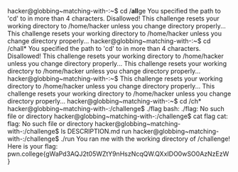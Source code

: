 hacker@globbing~matching-with-:~$ cd /**all**ge
You specified the path to 'cd' to in more than 4 characters. Disallowed!
This challenge resets your working directory to /home/hacker unless you change 
directory properly...
This challenge resets your working directory to /home/hacker unless you change 
directory properly...
hacker@globbing~matching-with-:~$ cd /chall*
You specified the path to 'cd' to in more than 4 characters. Disallowed!
This challenge resets your working directory to /home/hacker unless you change 
directory properly...
This challenge resets your working directory to /home/hacker unless you change 
directory properly...
hacker@globbing~matching-with-:~$ 
This challenge resets your working directory to /home/hacker unless you change 
directory properly...
This challenge resets your working directory to /home/hacker unless you change 
directory properly...
hacker@globbing~matching-with-:~$ cd /ch*
hacker@globbing~matching-with-:/challenge$ ./flag
bash: ./flag: No such file or directory
hacker@globbing~matching-with-:/challenge$ cat flag
cat: flag: No such file or directory
hacker@globbing~matching-with-:/challenge$ ls
DESCRIPTION.md  run
hacker@globbing~matching-with-:/challenge$ ./run
You ran me with the working directory of /challenge! Here is your flag:
pwn.college{gWaPd3AQJ2t05WZtY9nHszNcqQW.QXxIDO0wSO0AzNzEzW}
